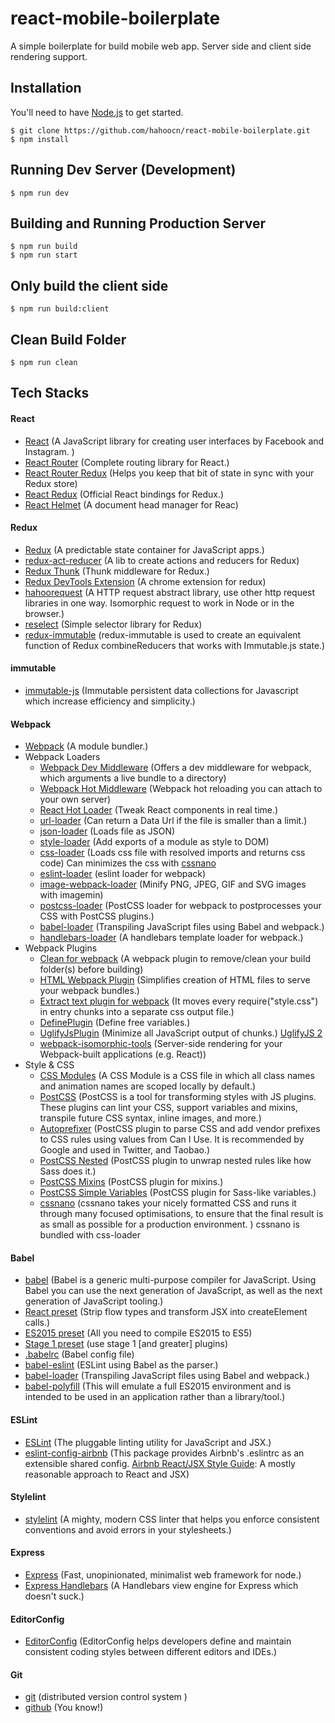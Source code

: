 # react-mobile-boilerplate
A simple boilerplate for build mobile web app. Server side and client side rendering support.

## Installation
You'll need to have [Node.js](https://nodejs.org) to get started.
````
$ git clone https://github.com/hahoocn/react-mobile-boilerplate.git
$ npm install
````

## Running Dev Server (Development)
````
$ npm run dev
````

## Building and Running Production Server
````
$ npm run build
$ npm run start
````

## Only build the client side
````
$ npm run build:client
````

## Clean Build Folder
````
$ npm run clean
````

##  Tech Stacks
#### React
  - [React](https://facebook.github.io/react/) (A JavaScript library for creating user interfaces by Facebook and Instagram. )
  - [React Router](https://github.com/reactjs/react-router) (Complete routing library for React.)
  - [React Router Redux](https://github.com/reactjs/react-router-redux) (Helps you keep that bit of state in sync with your Redux store)
  - [React Redux](https://github.com/reactjs/react-redux) (Official React bindings for Redux.)
  - [React Helmet](https://github.com/nfl/react-helmet) (A document head manager for Reac)

#### Redux
  - [Redux](https://github.com/reactjs/redux) (A predictable state container for JavaScript apps.)
  - [redux-act-reducer](https://github.com/hahoocn/redux-act-reducer) (A lib to create actions and reducers for Redux)
  - [Redux Thunk](https://github.com/gaearon/redux-thunk) (Thunk middleware for Redux.)
  - [Redux DevTools Extension](https://github.com/zalmoxisus/redux-devtools-extension) (A chrome extension for redux)
  - [hahoorequest](https://github.com/hahoocn/hahoorequest) (A HTTP request abstract library, use other http request libraries in one way. Isomorphic request to work in Node or in the browser.)
  - [reselect](https://github.com/reactjs/reselect) (Simple selector library for Redux)
  - [redux-immutable](https://github.com/gajus/redux-immutable) (redux-immutable is used to create an equivalent function of Redux combineReducers that works with Immutable.js state.)

#### immutable
  - [immutable-js](http://facebook.github.io/immutable-js/) (Immutable persistent data collections for Javascript which increase efficiency and simplicity.)

#### Webpack
  - [Webpack](http://webpack.github.io/) (A module bundler.)
  - Webpack Loaders
    - [Webpack Dev Middleware](https://github.com/webpack/webpack-dev-middleware) (Offers a dev middleware for webpack, which arguments a live bundle to a directory)
    - [Webpack Hot Middleware](https://github.com/glenjamin/webpack-hot-middleware) (Webpack hot reloading you can attach to your own server)
    - [React Hot Loader](http://gaearon.github.io/react-hot-loader/) (Tweak React components in real time.)
    - [url-loader](https://github.com/webpack/url-loader) (Can return a Data Url if the file is smaller than a limit.)
    - [json-loader](https://github.com/webpack/json-loader) (Loads file as JSON)
    - [style-loader](https://github.com/webpack/style-loader) (Add exports of a module as style to DOM)
    - [css-loader](https://github.com/webpack/css-loader) (Loads css file with resolved imports and returns css code) Can minimizes the css with [cssnano](http://cssnano.co/)
    - [eslint-loader](https://github.com/MoOx/eslint-loader) (eslint loader for webpack)
    - [image-webpack-loader](https://github.com/tcoopman/image-webpack-loader) (Minify PNG, JPEG, GIF and SVG images with imagemin)
    -  [postcss-loader](https://github.com/postcss/postcss-loader) (PostCSS loader for webpack to postprocesses your CSS with PostCSS plugins.)
    - [babel-loader](https://github.com/babel/babel-loader) (Transpiling JavaScript files using Babel and webpack.)
    - [handlebars-loader](https://github.com/pcardune/handlebars-loader) (A handlebars template loader for webpack.)
  - Webpack Plugins
    - [Clean for webpack](https://github.com/johnagan/clean-webpack-plugin) (A webpack plugin to remove/clean your build folder(s) before building)
    - [HTML Webpack Plugin](https://github.com/ampedandwired/html-webpack-plugin) (Simplifies creation of HTML files to serve your webpack bundles.)
    - [Extract text plugin for webpack](https://github.com/webpack/extract-text-webpack-plugin) (It moves every require("style.css") in entry chunks into a separate css output file.)
    - [DefinePlugin](http://webpack.github.io/docs/list-of-plugins.html#defineplugin) (Define free variables.)
    - [UglifyJsPlugin](http://webpack.github.io/docs/list-of-plugins.html#uglifyjsplugin) (Minimize all JavaScript output of chunks.) [UglifyJS 2](https://github.com/mishoo/UglifyJS2)
    - [webpack-isomorphic-tools](https://github.com/halt-hammerzeit/webpack-isomorphic-tools) (Server-side rendering for your Webpack-built applications (e.g. React))
  - Style & CSS
    - [CSS Modules](https://github.com/css-modules/css-modules) (A CSS Module is a CSS file in which all class names and animation names are scoped locally by default.)
    - [PostCSS](http://postcss.org/) (PostCSS is a tool for transforming styles with JS plugins. These plugins can lint your CSS, support variables and mixins, transpile future CSS syntax, inline images, and more.)
    - [Autoprefixer](https://github.com/postcss/autoprefixer) (PostCSS plugin to parse CSS and add vendor prefixes to CSS rules using values from Can I Use. It is recommended by Google and used in Twitter, and Taobao.)
    - [PostCSS Nested](https://github.com/postcss/postcss-nested) (PostCSS plugin to unwrap nested rules like how Sass does it.)
    - [PostCSS Mixins](https://github.com/postcss/postcss-mixins) (PostCSS plugin for mixins.)
    - [PostCSS Simple Variables](https://github.com/postcss/postcss-simple-vars) (PostCSS plugin for Sass-like variables.)
    - [cssnano](http://cssnano.co/) (cssnano takes your nicely formatted CSS and runs it through many focused optimisations, to ensure that the final result is as small as possible for a production environment. ) cssnano is bundled with css-loader

#### Babel
  - [babel](http://babeljs.io/) (Babel is a generic multi-purpose compiler for JavaScript. Using Babel you can use the next generation of JavaScript, as well as the next generation of JavaScript tooling.)
  - [React preset](http://babeljs.io/docs/plugins/preset-react/) (Strip flow types and transform JSX into createElement calls.)
  - [ES2015 preset](http://babeljs.io/docs/plugins/preset-es2015/) (All you need to compile ES2015 to ES5)
  - [Stage 1 preset](http://babeljs.io/docs/plugins/preset-stage-1/) (use stage 1 [and greater] plugins)
  - [.babelrc](http://babeljs.io/docs/usage/babelrc/) (Babel config file)
  - [babel-eslint](https://github.com/babel/babel-eslint) (ESLint using Babel as the parser.)
  - [babel-loader](https://github.com/babel/babel-loader) (Transpiling JavaScript files using Babel and webpack.)
  - [babel-polyfill](http://babeljs.io/docs/usage/polyfill/) (This will emulate a full ES2015 environment and is intended to be used in an application rather than a library/tool.)

#### ESLint
  - [ESLint](http://eslint.org/) (The pluggable linting utility for JavaScript and JSX.)
  - [eslint-config-airbnb](https://github.com/airbnb/javascript/tree/master/packages/eslint-config-airbnb) (This package provides Airbnb's .eslintrc as an extensible shared config. [Airbnb React/JSX Style Guide](https://github.com/airbnb/javascript/tree/master/react): A mostly reasonable approach to React and JSX)

#### Stylelint
  - [stylelint](http://stylelint.io/) (A mighty, modern CSS linter that helps you enforce consistent conventions and avoid errors in your stylesheets.)

#### Express
  - [Express](http://expressjs.com/) (Fast, unopinionated, minimalist web framework for node.)
  - [Express Handlebars](https://github.com/ericf/express-handlebars) (A Handlebars view engine for Express which doesn't suck.)

#### EditorConfig
  - [EditorConfig](http://editorconfig.org/) (EditorConfig helps developers define and maintain consistent coding styles between different editors and IDEs.)

#### Git
  - [git](https://git-scm.com/) (distributed version control system )
  - [github](https://github.com/) (You know!)
